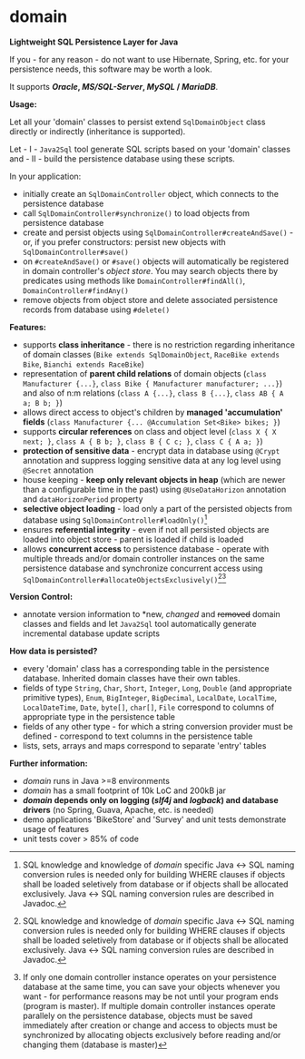 # domain
**Lightweight SQL Persistence Layer for Java**

If you - for any reason - do not want to use Hibernate, Spring, etc. for your persistence needs, this software may be worth a look. 

It supports ***Oracle*, *MS/SQL-Server*, *MySQL* / *MariaDB***.

**Usage:**

Let all your 'domain' classes to persist extend `SqlDomainObject` class directly or indirectly (inheritance is supported).

Let - I - `Java2Sql` tool generate SQL scripts based on your 'domain' classes and - II - build the persistence database using these scripts.

In your application:
   - initially create an `SqlDomainController` object, which connects to the persistence database
   - call `SqlDomainController#synchronize()` to load objects from persistence database
   - create and persist objects using `SqlDomainController#createAndSave()` - or, if you prefer constructors: persist new objects with `SqlDomainController#save()`
   - on `#createAndSave()` or `#save()` objects will automatically be registered in domain controller's *object store*. You may search objects there by predicates using methods like `DomainController#findAll()`, `DomainController#findAny()`
   - remove objects from object store and delete associated persistence records from database using `#delete()`

**Features:**
- supports **class inheritance** - there is no restriction regarding inheritance of domain classes (`Bike extends SqlDomainObject`, `RaceBike extends Bike`, `Bianchi extends RaceBike`)
- representation of **parent child relations** of domain objects (`class Manufacturer {...}`, `class Bike { Manufacturer manufacturer; ...}`) and also of n:m relations (`class A {...}`, `class B {...}`, `class AB { A a; B b; }`)
- allows direct access to object's children by **managed 'accumulation' fields** (`class Manufacturer {... @Accumulation Set<Bike> bikes; }`)
- supports **circular references** on class and object level (`class X { X next; }`, `class A { B b; }`, `class B { C c; }`, `class C { A a; }`)
- **protection of sensitive data** - encrypt data in database using `@Crypt` annotation and suppress logging sensitive data at any log level using `@Secret` annotation
- house keeping - **keep only relevant objects in heap** (which are newer than a configurable time in the past) using `@UseDataHorizon` annotation and `dataHorizonPeriod` property  
- **selective object loading** - load only a part of the persisted objects from database using `SqlDomainController#loadOnly()`[^1]
- ensures **referential integrity** - even if not all persisted objects are loaded into object store - parent is loaded if child is loaded
- allows **concurrent access** to persistence database - operate with multiple threads and/or domain controller instances on the same persistence database and synchronize concurrent access using `SqlDomainController#allocateObjectsExclusively()`[^1][^2]

[^1]: SQL knowledge and knowledge of *domain* specific Java <-> SQL naming conversion rules is needed only for building WHERE clauses if objects shall be loaded seletively from database or if objects shall be allocated exclusively. Java <-> SQL naming conversion rules are described in Javadoc.
[^2]: If only one domain controller instance operates on your persistence database at the same time, you can save your objects whenever you want - for performance reasons may be not until your program ends (program is master). If multiple domain controller instances operate parallely on the persistence database, objects must be saved immediately after creation or change and access to objects must be synchronized by allocating objects exclusively before reading and/or changing them (database is master) 

**Version Control:** 
- annotate version information to \*new, *changed* and ~~removed~~ domain classes and fields and let `Java2Sql` tool automatically generate incremental database update scripts 

**How data is persisted?**
- every 'domain' class has a corresponding table in the persistence database. Inherited domain classes have their own tables.
- fields of type `String`, `Char`, `Short`, `Integer`, `Long`, `Double` (and appropriate primitive types), `Enum`, `BigInteger`, `BigDecimal`, `LocalDate`, `LocalTime`, `LocalDateTime`, `Date`, `byte[]`, `char[]`, `File` correspond to columns of appropriate type in the persistence table
- fields of any other type - for which a string conversion provider must be defined - correspond to text columns in the persistence table
- lists, sets, arrays and maps correspond to separate 'entry' tables

**Further information:**
- *domain* runs in Java >=8 environments
- *domain* has a small footprint of 10k LoC and 200kB jar
- ***domain* depends only on logging (*slf4j* and *logback*) and database drivers** (no Spring, Guava, Apache, etc. is needed)
- demo applications 'BikeStore' and 'Survey' and unit tests demonstrate usage of features  
- unit tests cover > 85% of code
